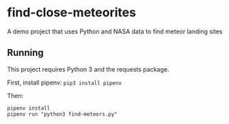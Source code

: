 # find-close-meteorites
A demo project that uses Python and NASA data to find meteor landing sites

## Running

This project requires Python 3 and the requests package.

First, install pipenv:
`pip3 install pipenv`

Then:
```
pipenv install
pipenv run "python3 find-meteors.py"
```
 